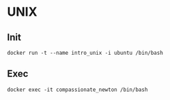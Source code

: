 # UNIX

## Init

`docker run -t --name intro_unix -i ubuntu /bin/bash`

## Exec

`docker exec -it compassionate_newton /bin/bash`


